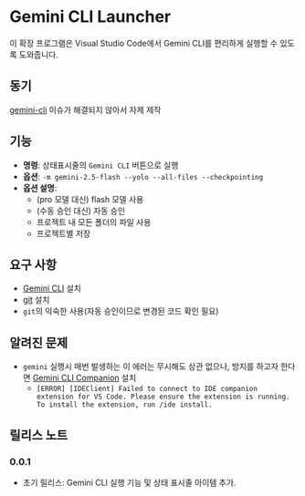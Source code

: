 # Gemini CLI Launcher

이 확장 프로그램은 Visual Studio Code에서 Gemini CLI를 편리하게 실행할 수 있도록 도와줍니다.

## 동기

[gemini-cli](https://github.com/google-gemini/gemini-cli/issues/7289) 이슈가 해결되지 않아서 자제 제작

## 기능

- **명령**: 상태표시줄의 `Gemini CLI` 버튼으로 실행
- **옵션**: `-m gemini-2.5-flash --yolo --all-files --checkpointing`
- **옵션 설명**:
  - (pro 모델 대신) flash 모델 사용
  - (수동 승인 대신) 자동 승인
  - 프로젝트 내 모든 폴더의 파일 사용
  - 프로젝트별 저장

## 요구 사항

- [Gemini CLI](https://github.com/google-gemini/gemini-cli) 설치
- [git](https://git-scm.com/downloads) 설치
- `git`의 익숙한 사용(자동 승인이므로 변경된 코드 확인 필요)

## 알려진 문제

- `gemini` 실행시 매번 발생하는 이 에러는 무시해도 상관 없으나, 방지를 하고자 한다면 [Gemini CLI Companion](https://marketplace.visualstudio.com/items?itemName=Google.gemini-cli-vscode-ide-companion) 설치
  - `[ERROR] [IDEClient] Failed to connect to IDE companion extension for VS Code. Please ensure the extension is running. To install the extension, run /ide install.`

## 릴리스 노트

### 0.0.1

- 초기 릴리스: Gemini CLI 실행 기능 및 상태 표시줄 아이템 추가.
